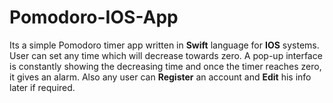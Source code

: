 # Pomodoro-IOS-App

Its a simple Pomodoro timer app written in **Swift** language for **IOS** systems. User can set any time which will decrease towards zero. A pop-up interface is constantly showing the decreasing time and once the timer reaches zero, it gives an alarm. Also any user can **Register** an account and **Edit** his info later if required.
